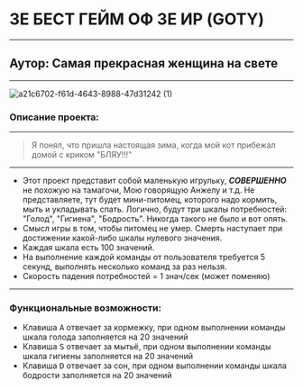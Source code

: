 # ЗЕ БЕСТ ГЕЙМ ОФ ЗЕ ИР (GOTY)
-----
## Аутор: Самая прекрасная женщина на свете
-----
![a21c6702-f61d-4643-8988-47d31242 (1)](https://github.com/drdSchwarzenMagie/tamagoch/assets/159145295/5c8d177e-4455-482f-b802-8ddeb648568c)
### Описание проекта:
-----
> Я понял, что пришла настоящая зима, когда мой кот прибежал домой с криком "БЛЯУ!!!"
-----
* Этот проект представит собой маленькую игрульку, ***СОВЕРШЕННО*** не похожую на тамагочи, Мою говорящую Анжелу и т.д. Не представляете, тут будет мини-питомец, которого надо кормить, мыть и укладывать спать. 
  Логично, будут три шкалы потребностей: "Голод", "Гигиена", "Бодрость". Никогда такого не было и вот опять.
* Смысл игры в том, чтобы питомец не умер. Смерть наступает при достижении какой-либо шкалы нулевого значения.
* Каждая шкала есть 100 значений.
* На выполнение каждой команды от пользователя требуется 5 секунд, выполнять несколько команд за раз нельзя.
* Скорость падения потребностей = 1 знач/сек (может поменяю)
----
### Функциональные возможности:
* Клавиша <kbd>A</kbd> отвечает за кормежку, при одном выполнении команды шкала голода заполняется на 20 значений
* Клавиша <kbd>S</kbd> отвечает за мытьё, при одном выполнении команды шкала гигиены заполняется на 20 значений
* Клавиша <kbd>D</kbd> отвечает за сон, при одном выполнении команды шкала бодрости заполняется на 20 значений
